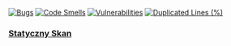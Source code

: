 [![Bugs](https://sonarcloud.io/api/project_badges/measure?project=kreciszj_e-biznes&metric=bugs)](https://sonarcloud.io/summary/new_code?id=kreciszj_e-biznes)
[![Code Smells](https://sonarcloud.io/api/project_badges/measure?project=kreciszj_e-biznes&metric=code_smells)](https://sonarcloud.io/summary/new_code?id=kreciszj_e-biznes)
[![Vulnerabilities](https://sonarcloud.io/api/project_badges/measure?project=kreciszj_e-biznes&metric=vulnerabilities)](https://sonarcloud.io/summary/new_code?id=kreciszj_e-biznes)
[![Duplicated Lines (%)](https://sonarcloud.io/api/project_badges/measure?project=kreciszj_e-biznes&metric=duplicated_lines_density)](https://sonarcloud.io/summary/new_code?id=kreciszj_e-biznes)

### [Statyczny Skan](https://sonarcloud.io/summary/overall?id=kreciszj_e-biznes)